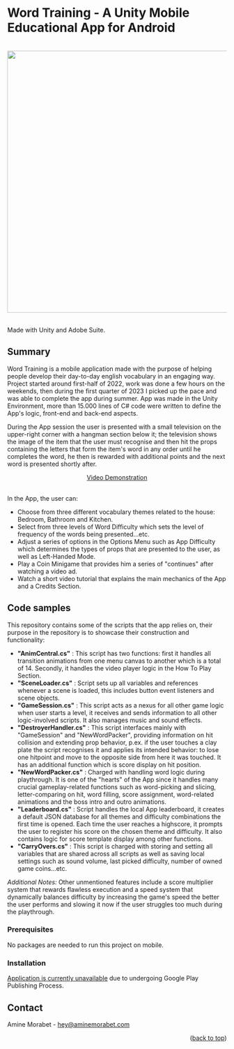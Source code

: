 <a name="readme-top"></a>
# Word Training - A Unity Mobile Educational App for Android

</br>
<div align="center">
<img src="https://github.com/A-Morabet/word-training/blob/main/02-screenshot.png" width="600"/>
</div>
</br>

Made with Unity and Adobe Suite.

## Summary

Word Training is a mobile application made with the purpose of helping people develop their day-to-day english vocabulary in an engaging way.
Project started around first-half of 2022, work was done a few hours on the weekends, then during the first quarter of 2023 I picked up the pace
and was able to complete the app during summer.
App was made in the Unity Environment, more than 15.000 lines of C# code were written to define the App's logic, front-end and back-end aspects.

During the App session the user is presented with a small television on the upper-right corner with a hangman section below it; the television shows
the image of the item that the user must recognise and then hit the props containing the letters that form the item's word in any order until 
he completes the word, he then is rewarded with additional points and the next word is presented shortly after.</br><div align="middle"><a href="https://aminemorabet.com/vids/portfolio-02.mp4#t=0.1" target="__blank" align="middle">Video Demonstration</a></div></br>

In the App, the user can:

- Choose from three different vocabulary themes related to the house: Bedroom, Bathroom and Kitchen.
- Select from three levels of Word Difficulty which sets the level of frequency of the words being presented...etc.
- Adjust a series of options in the Options Menu such as App Difficulty which determines the types of props that are presented to the user, as well as Left-Handed Mode.
- Play a Coin Minigame that provides him a series of "continues" after watching a video ad.
- Watch a short video tutorial that explains the main mechanics of the App and a Credits Section.

## Code samples

This repository contains some of the scripts that the app relies on, their purpose in the repository is to showcase their construction and functionality:

* <b>"AnimCentral.cs"</b> : This script has two functions: first it handles all transition animations from one menu canvas to another which is a total of 14. Secondly, it handles the video player logic in the How To Play Section.
* <b>"SceneLoader.cs"</b> : Script sets up all variables and references whenever a scene is loaded, this includes button event listeners and scene objects.
* <b>"GameSession.cs"</b> : This script acts as a nexus for all other game logic when user starts a level, it receives and sends information to all other logic-involved scripts. It also manages music and sound effects.
* <b>"DestroyerHandler.cs"</b> : This script interfaces mainly with "GameSession" and "NewWordPacker", providing information on hit collision and extending prop behavior, p.ex. if the user touches a clay plate the script recognises it and applies its intended behavior: to lose one hitpoint and move to the opposite side from here it was touched. It has an additional function which is score display on hit position.
* <b>"NewWordPacker.cs"</b> : Charged with handling word logic during playthrough. It is one of the "hearts" of the App since it handles many crucial gameplay-related functions such as word-picking and slicing, letter-comparing on hit, word filling, score assignment, word-related animations and the boss intro and outro animations.
* <b>"Leaderboard.cs"</b> : Script handles the local App leaderboard, it creates a default JSON database for all themes and difficulty combinations the first time is opened. Each time the user reaches a highscore, it prompts the user to register his score on the chosen theme and difficulty. It also contains logic for score template display among other functions.
* <b>"CarryOvers.cs"</b> : This script is charged with storing and setting all variables that are shared across all scripts as well as saving local settings such as sound volume, last picked difficulty, number of owned game coins...etc.

<i>Additional Notes:</i> Other unmentioned features include a score multiplier system that rewards flawless execution and a speed system that dynamically balances difficulty by increasing the game's speed the better the user performs and slowing it now if the user struggles too much during the playthrough.

### Prerequisites

No packages are needed to run this project on mobile.

### Installation

<ins>Application is currently unavailable</ins> due to undergoing Google Play Publishing Process.

## Contact

Amine Morabet - hey@aminemorabet.com

<p align="right">(<a href="#readme-top">back to top</a>)</p>

